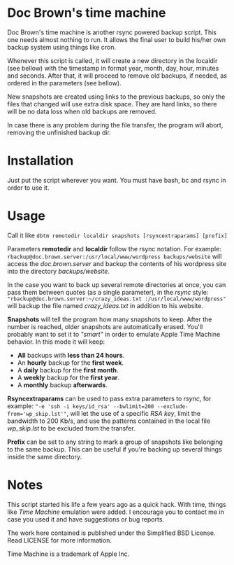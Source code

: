 # Doc Brown's time machine

Doc Brown's time machine is another rsync powered backup script. This one needs almost nothing to run. It allows the final user to build his/her own backup system using things like cron.

Whenever this script is called, it will create a new directory in the localdir (see bellow) with the timestamp in format year, month, day, hour, minutes and seconds. After that, it will proceed to remove old backups, if needed, as ordered in the parameters (see bellow).

New snapshots are created using links to the previous backups, so only the files that changed will use extra disk space. They are hard links, so there will be no data loss when old backups are removed.

In case there is any problem during the file transfer, the program will abort, removing the unfinished backup dir.

# Installation
Just put the script wherever you want. You must have bash, bc and rsync in order to use it.

# Usage
Call it like ```dbtm remotedir localdir snapshots [rsyncextraparams] [prefix]```

Parameters __remotedir__ and __localdir__ follow the rsync notation. For example:
```rbackup@doc.brown.server:/usr/local/www/wordpress backups/website``` will access the _doc.brown.server_ and backup the contents of his wordpress site into the directory _backups/website_.

In the case you want to back up several remote directories at once, you can pass them between quotes (as a single parameter), in the _rsync_ style:
```"rbackup@doc.brown.server:~/crazy_ideas.txt :/usr/local/www/wordpress"``` will backup the file named _crazy_ideas.txt_ in addition to his website.

__Snapshots__ will tell the program how many snapshots to keep. After the number is reached, older snapshots are automatically erased. You'll probably want to set it to _"smart"_ in order to emulate Apple Time Machine behavior. In this mode it will keep:
- __All__ backups with __less than 24 hours__.
- An __hourly__ backup for the __first week__.
- A __daily__ backup for the __first month__.
- A __weekly__ backup for the __first year__.
- A __monthly__ backup __afterwards__.

__Rsyncextraparams__ can be used to pass extra parameters to _rsync_, for example:
```"-e 'ssh -i keys/id_rsa' --bwlimit=200 --exclude-from='wp_skip.lst'"```, will let the use of a specific _RSA key_, limit the bandwidth to 200 Kb/s, and use the patterns contained in the local file _wp_skip.lst_ to be excluded from the transfer.

__Prefix__ can be set to any string to mark a group of snapshots like belonging to the same backup. This can be useful if you're backing up several things inside the same directory.  

# Notes
This script started his life a few years ago as a quick hack. With time, things like _Time Machine_ emulation were added. I encourage you to contact me in case you used it and have 
suggestions or bug reports.

The work here contained is published under the Simplified BSD License. Read LICENSE for more information.

Time Machine is a trademark of Apple Inc.